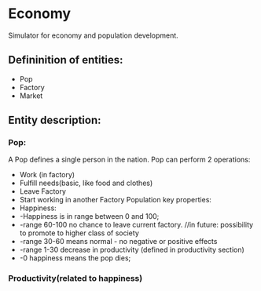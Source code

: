 # Economy
Simulator for economy and population development.

## Defininition of entities:
* Pop
* Factory
* Market

## Entity description:
### Pop:
A Pop defines a single person in the nation.
Pop can perform 2 operations:
* Work (in factory)
* Fulfill needs(basic, like food and clothes)
* Leave Factory
* Start working in another Factory
Population key properties:
* Happiness:
* -Happiness is in range between 0 and 100;
* -range 60-100 no chance to leave current factory. //in future: possibility to promote to higher class of society
* -range 30-60 means normal - no negative or positive effects
* -range 1-30 decrease in productivity (defined in productivity section)
* -0 happiness means the pop dies;
### Productivity(related to happiness)